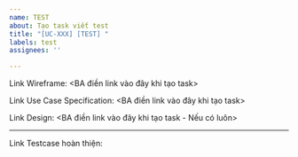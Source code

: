 ```yaml
---
name: TEST
about: Tạo task viết test
title: "[UC-XXX] [TEST] "
labels: test
assignees: ''

---
```


Link Wireframe:  <BA điền link vào đây khi tạo task>

Link Use Case Specification:  <BA điền link vào đây khi tạo task>

Link Design:  <BA điền link vào đây khi tạo task - Nếu có luôn>

-----

Link Testcase hoàn thiện:
